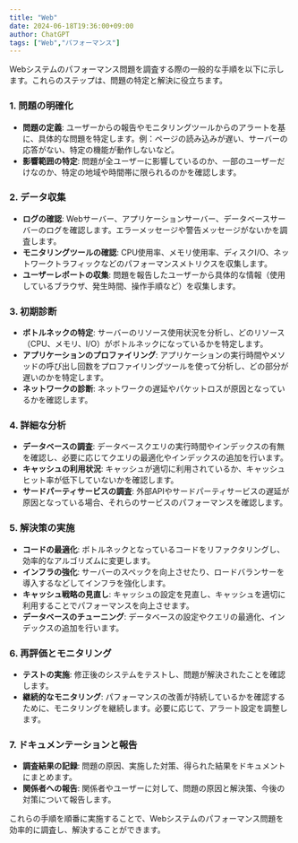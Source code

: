 ```yaml
---
title: "Web"
date: 2024-06-18T19:36:00+09:00
author: ChatGPT
tags: ["Web","パフォーマンス"]
---
```


Webシステムのパフォーマンス問題を調査する際の一般的な手順を以下に示します。これらのステップは、問題の特定と解決に役立ちます。

### 1. 問題の明確化
- **問題の定義**: ユーザーからの報告やモニタリングツールからのアラートを基に、具体的な問題を特定します。例：ページの読み込みが遅い、サーバーの応答がない、特定の機能が動作しないなど。
- **影響範囲の特定**: 問題が全ユーザーに影響しているのか、一部のユーザーだけなのか、特定の地域や時間帯に限られるのかを確認します。

### 2. データ収集
- **ログの確認**: Webサーバー、アプリケーションサーバー、データベースサーバーのログを確認します。エラーメッセージや警告メッセージがないかを調査します。
- **モニタリングツールの確認**: CPU使用率、メモリ使用率、ディスクI/O、ネットワークトラフィックなどのパフォーマンスメトリクスを収集します。
- **ユーザーレポートの収集**: 問題を報告したユーザーから具体的な情報（使用しているブラウザ、発生時間、操作手順など）を収集します。

### 3. 初期診断
- **ボトルネックの特定**: サーバーのリソース使用状況を分析し、どのリソース（CPU、メモリ、I/O）がボトルネックになっているかを特定します。
- **アプリケーションのプロファイリング**: アプリケーションの実行時間やメソッドの呼び出し回数をプロファイリングツールを使って分析し、どの部分が遅いのかを特定します。
- **ネットワークの診断**: ネットワークの遅延やパケットロスが原因となっているかを確認します。

### 4. 詳細な分析
- **データベースの調査**: データベースクエリの実行時間やインデックスの有無を確認し、必要に応じてクエリの最適化やインデックスの追加を行います。
- **キャッシュの利用状況**: キャッシュが適切に利用されているか、キャッシュヒット率が低下していないかを確認します。
- **サードパーティサービスの調査**: 外部APIやサードパーティサービスの遅延が原因となっている場合、それらのサービスのパフォーマンスを確認します。

### 5. 解決策の実施
- **コードの最適化**: ボトルネックとなっているコードをリファクタリングし、効率的なアルゴリズムに変更します。
- **インフラの強化**: サーバーのスペックを向上させたり、ロードバランサーを導入するなどしてインフラを強化します。
- **キャッシュ戦略の見直し**: キャッシュの設定を見直し、キャッシュを適切に利用することでパフォーマンスを向上させます。
- **データベースのチューニング**: データベースの設定やクエリの最適化、インデックスの追加を行います。

### 6. 再評価とモニタリング
- **テストの実施**: 修正後のシステムをテストし、問題が解決されたことを確認します。
- **継続的なモニタリング**: パフォーマンスの改善が持続しているかを確認するために、モニタリングを継続します。必要に応じて、アラート設定を調整します。

### 7. ドキュメンテーションと報告
- **調査結果の記録**: 問題の原因、実施した対策、得られた結果をドキュメントにまとめます。
- **関係者への報告**: 関係者やユーザーに対して、問題の原因と解決策、今後の対策について報告します。

これらの手順を順番に実施することで、Webシステムのパフォーマンス問題を効率的に調査し、解決することができます。
